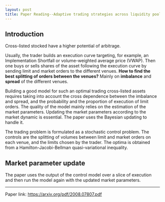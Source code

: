 ```yaml
---
layout: post
title: Paper Reading--Adaptive trading strategies across liquidity pools
---
```


## Introduction

Cross-listed stocked have a higher potential of arbitrage.

Usually, the trader builds an execution curve targeting, for example, an Implementation Shortfall or volume-weighted average price (VWAP). Then one buys or sells shares of the asset following the execution curve by sending limit and market orders to the different venues. **How to find the best splitting of orders between the venues?** Mainly on **imbalance** and **spread** of the different venues. 

Building a good model for such an optimal trading cross-listed assets requires taking into account the cross dependence between the imbalance and spread, and the probability and the proportion of execution of limit orders. The quality of the model mainly relies on the estimation of the market parameters. Updating the market parameters according to the market dynamic is essential. The paper uses the Bayesian updating to handle it.

The trading problem is formulated as a stochastic control problem. The controls are the splitting of volumes between limit and market orders on each venue, and the limits chosen by the trader. The optima is obtained from a Hamilton-Jacobi-Bellman quasi-variational inequality.


## Market parameter update

The paper uses the output of the control model over a slice of execution and then run the model again with the updated market parameters. 

---

Paper link: https://arxiv.org/pdf/2008.07807.pdf
